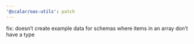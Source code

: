 ```yaml
---
'@scalar/oas-utils': patch
---
```


fix: doesn’t create example data for schemas where items in an array don’t have a type
